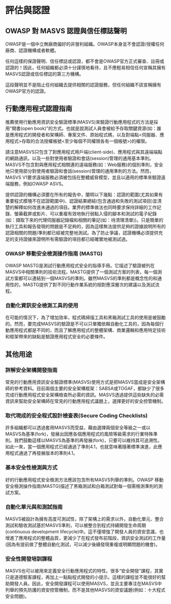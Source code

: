 # 評估與認證

## OWASP 對 MASVS 認證與信任標誌聲明

OWASP是一個中立無廠商偏好的非營利組織。OWASP本身並不會認證/授權任何廠商、認證機構或者軟體。

任何這樣的保證聲明、信任標誌或認證，都不會是OWASP官方正式審查、註冊或認證的！因此，任何組織都必須十分謹慎地看待，且不應輕易相信任何宣稱其擁有MASVS認證或信任標誌的第三方機構。

這段聲明並不是阻止任何組織去提供相關的認證服務，但任何組織不該宣稱擁有OWASP官方的認證。

## 行動應用程式認證指南

推薦使用行動應用資訊安全驗證標準(MASVS)來驗證行動應用程式的方法是採用“開書(open book)”的方式。也就是說測試人員會被給予存取關鍵資源(如：誰是應用程式的開發者和架構師、專案文件、原始程式碼，以及對端點<伺服器、應用程式>存取的合法授權帳號<至少每個不同權限各有一個帳號>)的權限。

請注意MASVS只包含了對應用程式用戶端(client-side)、應用程式與其遠端端點的網路通訊，以及一些對使用者驗證和會話(session)管理的通用基本準則。MASVS不包含對與應用程式相關連的遠端服務(如：Web服務)的個別準則，安全地只使用部分對使用者驗證和會話(session)管理的通用準則的方法。然而，MASVS V1要求遠端服務必須被包括在整體威脅模型，並且以適用的標準來驗證遠端服務，例如OWASP ASVS。

提供認證的機構必須要在所有的報告中，闡明以下幾點：認證的範圍(尤其如果有重要程式模塊不在認證範圍中)、認證結果總結(包含通過和失敗的測試項目)並清楚的解釋如何改進未通過的項目。業界的標準做法也同時要求保持詳細的工作記錄、螢幕截屏或影片、可以重複有效地執行弱點入侵的腳本和測試的電子紀錄(如：擷取下來的代理伺服器記錄檔和相關的筆記(如：待清理清單))。只是簡單的執行工具和報告發現的問題是不足夠的，因為這樣無法提供足夠的證據說明所有的認證相關的問題/準則都已經被完整地測試。為了防止爭議，認證機構必須提供充足的支持證據來證明所有需驗證的項目都已經確實地被測試過。

### OWASP 移動安全檢測操作指南 (MASTG)

OWASP MASTG是測試行動應用程式安全的指導手冊。它描述了驗證被列在MASVS中相關準則的技術流程。MASTG提供了一個測試方案的列表，每一個測試方案都可以連結到一個MASVS的準則。雖然MASVS的準則都是概念性的和通用性的，MASTG提供了對不同行動作業系統的相對應深層次的建議以及測試流程。

### 自動化資訊安全檢測工具的使用

在可能的情況下，為了增加效率，程式碼掃描工具和黑箱測試工具的使用是被鼓勵的。然而，要完成MASVS的驗證是不可以只單獨依賴自動化工具的，因為每個行動應用程式都是不同的，而且了解應用程式的整體架構、商業邏輯和應用特定技術和框架帶來的缺點是驗證應用程式安全的必要條件。

## 其他用途

### 詳解安全架構開發指南

常見的行動應用資訊安全驗證標準(MASVS)使用方式是把MASVS當成是安全架構師的參考資料。目前兩個主要的安全架構框架：SABSA或TOGAF，都缺少了很多完成行動應用程式安全架構檢查所必需的資訊。MASVS透過提供這些缺失的必需資訊來幫助安全架構師在常見的行動應用程式議題上，選擇更好的安全控管機制。

### 取代現成的安全程式設計檢查表(Secure Coding Checklists)

許多組織都可以透過套用MASVS而受益，藉由選擇兩個安全等級之一或以MASVS為基準(fork)，發展出因應各個應用程式的風險等級需求的行業特殊準則。我們鼓勵這樣以MASVS為基準的再發展(fork)，只要可以維持其可追溯性。如此一來，當一個應用程式已經通過了準則4.1，也就意味著隨著標準演進，此應用程式通過了再發展版本的準則4.1。

### 基本安全性檢測與方式

好的行動應用程式安全檢測方法應該包含所有MASVS列舉的準則。OWASP 移動安全檢測操作指南(MASTG)描述了黑箱測試和白箱測試對每一個需檢測準則的測試方案。

### 自動化單元與和測試指南

MASVS被設計為擁有高度可測試性，除了架構上的需求以外，自動化單元、整合測試和驗收測試基於MASVS準則，可以被整合到程式持續開發生命周期(continuous development lifecycle)中。這不僅增強了開發人員的資安意識，也增進了應用程式的整體品質，更減少了在程式發布前階段，資訊安全測試的工作量(因為有提前做了整體自動化測試，可以減少後續發現重複或明顯問題的機會)。

### 安全性開發培訓課程

MASVS也可以被用來定義安全行動應用程式的特性。很多“安全開發”課程，其實只是道德駭客課程，再加上一點點程式開發的小提示。這樣的課程並不能很好的幫助開發人員。因此，安全開發課程可以使用MASVS，並且主要專注在MASVS中列舉的預先防護的資安控管機制，而不是其他MASVS的資安議題(例如：十大程式安全問題)。
